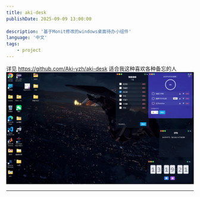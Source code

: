 ```yaml
---
title: aki-desk
publishDate: 2025-09-09 13:00:00

description: '基于Monit修改的windows桌面待办小组件'
language: '中文'
tags:
    - project
---
```


详见 https://github.com/Aki-yzh/aki-desk
适合我这种喜欢各种备忘的人
![](../postmg/project1.png)

---
